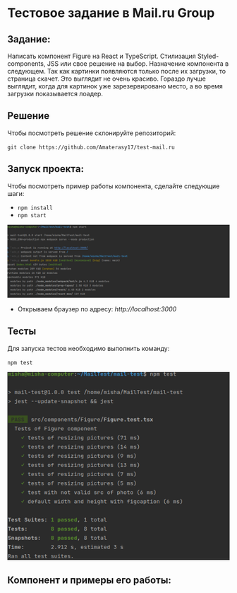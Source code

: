 # Тестовое задание в Mail.ru Group

## Задание:
Написать компонент Figure на React и TypeScript. 
Стилизация Styled-components, JSS или свое решение на выбор.
Назначение компонента в следующем.
Так как картинки появляются только после их загрузки, то страница скачет.
Это выглядит не очень красиво.
Гораздо лучше выглядит, когда для картинок уже зарезервировано место,
а во время загрузки показывается лоадер.

## Решение
Чтобы посмотреть решение склонируйте репозиторий:

`git clone https://github.com/Amaterasy17/test-mail.ru`

## Запуск проекта:
Чтобы посмотреть пример работы компонента, сделайте следующие шаги:
* `npm install`
* `npm start`
  
![Start App](https://github.com/Amaterasy17/test-mail.ru/raw/main/screenshots/start.png)

* Открываем браузер по адресу: *http://localhost:3000*

## Тесты
Для запуска тестов необходимо выполнить команду:

`npm test`

![Start Test](https://github.com/Amaterasy17/test-mail.ru/raw/main/screenshots/start_test.png)

## Компонент и примеры его работы:

